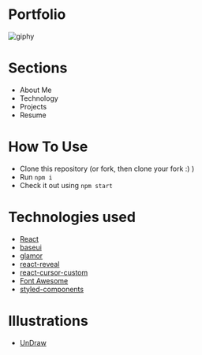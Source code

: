 # Portfolio
![giphy](https://user-images.githubusercontent.com/62371794/179266101-af4b6220-ec68-466f-ba40-cf9e6d36ed3e.gif)

# Sections

- About Me
- Technology
- Projects
- Resume

# How To Use

- Clone this repository (or fork, then clone your fork :) )
- Run `npm i`
- Check it out using `npm start`

# Technologies used 

- [React](https://reactjs.org/)
- [baseui](https://github.com/uber/baseweb)
- [glamor](https://www.npmjs.com/package/glamor)
- [react-reveal](https://www.react-reveal.com/)
- [react-cursor-custom](https://www.npmjs.com/package/react-cursor-custom)
- [Font Awesome](https://fontawesome.com/v5/docs/web/use-with/react)
- [styled-components](https://styled-components.com/)

# Illustrations
- [UnDraw](https://undraw.co/illustrations)
